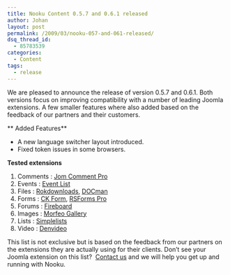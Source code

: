 ```yaml
---
title: Nooku Content 0.5.7 and 0.6.1 released
author: Johan
layout: post
permalink: /2009/03/nooku-057-and-061-released/
dsq_thread_id:
  - 85783539
categories:
  - Content
tags:
  - release
---
```

We are pleased to announce the release of version 0.5.7 and 0.6.1. Both versions focus on improving compatibility with a number of leading Joomla extensions. A few smaller features where also added based on the feedback of our partners and their customers.

** Added Features**

*   A new language switcher layout introduced.
*   Fixed token issues in some browsers.

**Tested extensions**

1.  Comments : [Jom Comment Pro][1]
2.  Events : [Event List][2]
3.  Files : [Rokdownloads][3], [DOCman ][4]
4.  Forms : [CK Form][5], [RSForms Pro][6]
5.  Forums : [Fireboard][7]
6.  Images : [Morfeo Gallery][8]
7.  Lists : [Simplelists][9]
8.  Video : [Denvideo][10]

This list is not exclusive but is based on the feedback from our partners on the extensions they are actually using for their clients. Don&#8217;t see your Joomla extension on this list?  [Contact us][11] and we will help you get up and running with Nooku.

<!--more-->

 [1]: http://www.azrul.com/products/jom-comment.html "title"
 [2]: http://extensions.joomla.org/extensions/calendars-&-events/events/99/details "Event List"
 [3]: http://www.rocketwerx.com/products/rokdownloads/overview "Rokdownloads"
 [4]: http://www.joomlatools.eu/products/docman "title"
 [5]: http://extensions.joomla.org/extensions/contacts-&-feedback/forms/4939/details "CK Forms"
 [6]: http://www.rsjoomla.com/joomla-components/rsform-pro.html "title"
 [7]: http://www.bestofjoomla.com/content/blogsection/3/9/ "Fireboard"
 [8]: http://morfeoshow.joomlaitalia.com/ "Morfeo Gallery"
 [9]: http://www.simplelists.com/products.php "Simplelists"
 [10]: http://extensions.joomla.org/extensions/4053/details "Denvideo"
 [11]: ../en/about/contact.html "Contact us"